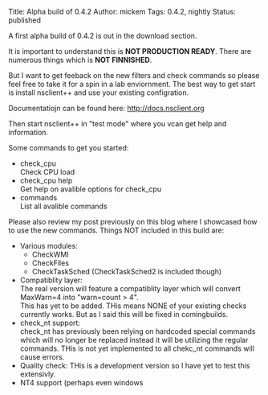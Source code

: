 Title: Alpha build of 0.4.2
Author: mickem
Tags: 0.4.2, nightly
Status: published

A first alpha build of 0.4.2 is out in the download section.

It is important to understand this is **NOT PRODUCTION READY**. There
are numerous things which is **NOT FINNISHED**.

But I want to get feeback on the new filters and check commands so
please feel free to take it for a spin in a lab enviornment. The best
way to get start is install nsclient++ and use your existing
configration.

Documentatiojn can be found here: <http://docs.nsclient.org>

Then start nsclient++ in "test mode" where you vcan get help and
information.

Some commands to get you started:

-   check\_cpu\
     Check CPU load
-   check\_cpu help\
     Get help on avalible options for check\_cpu
-   commands\
     List all avalible commands

Please also review my post previously on this blog where I showcased how
to use the new commands. Things NOT included in this build are:

-   Various modules:
    -   CheckWMI
    -   CheckFiles
    -   CheckTaskSched (CheckTaskSched2 is included though)
-   Compatiblity layer:\
     The real version will feature a compatiblity layer which will
    convert MaxWarn=4 into "warn=count &gt; 4".\
     This has yet to be added. THis means NONE of your existing checks
    currently works. But as I said this will be fixed in comingbuilds.
-   check\_nt support:\
     check\_nt has previously been relying on hardcoded special commands
    which will no longer be replaced instead it will be utilizing the
    regular commands. THis is not yet implemented to all chekc\_nt
    commands will cause errors.
-   Quality check: THis is a development version so I have yet to test
    this extensivly.
-   NT4 support (perhaps even windows

